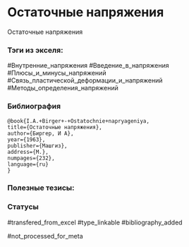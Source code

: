 # Остаточные напряжения

Остаточные напряжения

### Тэги из экселя:
#Внутренние_напряжения 
#Введение_в_напряжения 
#Плюсы_и_минусы_напряжений 
#Связь_пластической_деформации_и_напряжений 
#Методы_определения_напряжений 

### Библиография
```
@book{I.A.+Birger+-+Ostatochnie+napryageniya,
title={Остаточные напряжения},
author={Биргер, И А},
year={1963},
publisher={Машгиз},
address={М.},
numpages={232},
language={ru}
}
```

### Полезные тезисы:

### Статусы
#transfered_from_excel 
#type_linkable 
#bibliography_added 

#not_processed_for_meta
